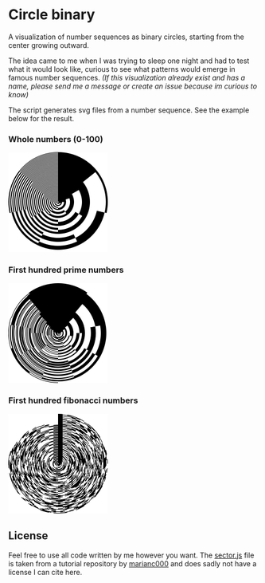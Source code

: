 # Circle binary

A visualization of number sequences as binary circles, starting from the center growing outward. 

The idea came to me when I was trying to sleep one night and had to test what it would look like, curious to see what patterns would emerge in famous number sequences. *(If this visualization already exist and has a name, please send me a message or create an issue because im curious to know)*

The script generates svg files from a number sequence. See the example below for the result.

### Whole numbers (0-100)
![](./res/whole_numbers.svg)

### First hundred prime numbers
![](./res/first_hundred_prime.svg)

### First hundred fibonacci numbers 
![](./res/first_hundred_fibonaci.svg)



## License
Feel free to use all code written by me however you want. The [sector.js](src/sector.js) file is taken from a tutorial repository by [marianc000](https://github.com/marianc000/pieChart) and does sadly not have a license I can cite here. 